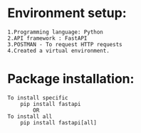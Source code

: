 # Environment setup:
    1.Programming language: Python
    2.API framework : FastAPI
    3.POSTMAN - To request HTTP requests
    4.Created a virtual environment.
# Package installation:
    To install specific 
        pip install fastapi 
            OR
    To install all 
        pip install fastapi[all]

